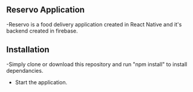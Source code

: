 ## Reservo Application ##

-Reservo is a food delivery application created in React Native and it's backend created in firebase. 

## Installation ##

-Simply clone or download this repository and run "npm install" to install dependancies.
- Start the application. 
